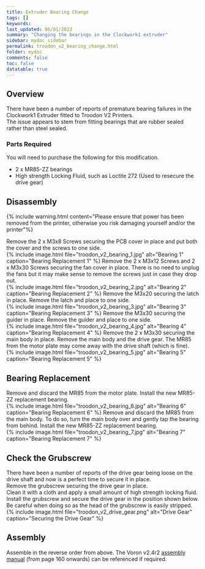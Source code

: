 ```yaml
---
title: Extruder Bearing Change
tags: []
keywords: 
last_updated: 06/01/2023
summary: "Changing the bearings in the Clockwork1 extruder"
sidebar: mydoc_sidebar
permalink: troodon_v2_bearing_change.html
folder: mydoc
comments: false
toc: false
datatable: true
---
```


## Overview

There have been a number of reports of premature bearing failures in the Clockwork1 Extruder fitted to Troodon V2 Printers.  
The issue appears to stem from fitting bearings that are rubber sealed rather than steel sealed.  

### Parts Required

You will need to purchase the following for this modification.  

* 2 x MR85-ZZ bearings
* High strength Locking Fluid, such as Loctite 272 (Used to resecure the drive gear)

## Disassembly

{% include warning.html content="Please ensure that power has been removed from the printer, otherwise you risk damaging yourself and/or the printer"%}  

Remove the 2 x M3x8 Screws securing the PCB cover in place and put both the cover and the screws to one side.  
{% include image.html file="troodon_v2_bearing_1.jpg" alt="Bearing 1" caption="Bearing Replacement 1" %}
Remove the 2 x M3x12 Screws and 2 x M3x30 Screws securing the fan cover in place. There is no need to unplug the fans but it may make sense to remove the screws just in case they drop out.  
{% include image.html file="troodon_v2_bearing_2.jpg" alt="Bearing 2" caption="Bearing Replacement 2" %}
Remove the M3x20 securing the latch in place. Remove the latch and place to one side.  
{% include image.html file="troodon_v2_bearing_3.jpg" alt="Bearing 3" caption="Bearing Replacement 3" %}
Remove the M3x30 securing the guider in place. Remove the guider and place to one side.  
{% include image.html file="troodon_v2_bearing_4.jpg" alt="Bearing 4" caption="Bearing Replacement 4" %}
Remove the 2 x M3x30 securing the main body in place. Remove the main body and the drive gear. The MR85 from the motor plate may come away with the drive shaft (which is fine).  
{% include image.html file="troodon_v2_bearing_5.jpg" alt="Bearing 5" caption="Bearing Replacement 5" %}
## Bearing Replacement

Remove and discard the MR85 from the motor plate. Install the new MR85-ZZ replacement bearing.  
{% include image.html file="troodon_v2_bearing_6.jpg" alt="Bearing 6" caption="Bearing Replacement 6" %}
Remove and discard the MR85 from the main body. To do so, turn the main body over and gently tap the bearing from behind. Install the new MR85-ZZ replacement bearing.  
{% include image.html file="troodon_v2_bearing_7.jpg" alt="Bearing 7" caption="Bearing Replacement 7" %}

## Check the Grubscrew 

There have been a number of reports of the drive gear being loose on the drive shaft and now is a perfect time to secure it in place.  
Remove the grubscrew securing the drive gear in place.  
Clean it with a cloth and apply a small amount of high strength locking fluid.  
Install the grubscrew and secure the drive gear in the position shown below. Be careful when doing so as the head of the grubscrew is easily stripped.  
{% include image.html file="troodon_v2_drive_gear.png" alt="Drive Gear" caption="Securing the Drive Gear" %}

## Assembly

Assemble in the reverse order from above. The Voron v2.4r2 [assembly manual](https://github.com/VoronDesign/Voron-2/blob/Voron2.4/Manual/Assembly_Manual_2.4r2.pdf) (from page 160 onwards) can be referenced if required.  